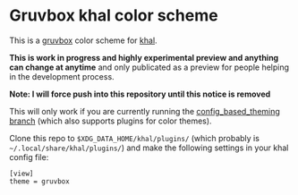 # Gruvbox khal color scheme

This is a [gruvbox](https://github.com/morhetz/gruvbox) color scheme for
[khal](https://github.com/pimutils/khal/).

**This is work in progress and highly experimental preview and anything can
change at anytime** and only publicated as a preview for people helping in the
development process.


**Note: I will force push into this repository until this notice is removed**

This will only work if you are currently running the
[config_based_theming branch](https://github.com/pimutils/khal/pull/1279) (which
also supports plugins for color themes).

Clone this repo to `$XDG_DATA_HOME/khal/plugins/` (which probably is
`~/.local/share/khal/plugins/`) and make the following
settings in your khal config file:

```
[view]
theme = gruvbox
```
